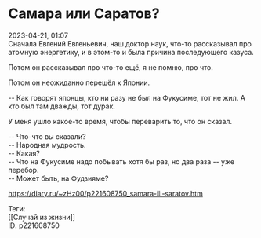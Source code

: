 Самара или Саратов?
====================

   
 2023-04-21, 01:07   
   Сначала Евгений Евгеньевич, наш доктор наук, что-то рассказывал про атомную энергетику, и в этом-то и была причина последующего казуса.   
   
 Потом он рассказывал про что-то ещё, я не помню, про что.   
   
 Потом он неожиданно перешёл к Японии.   
   
 -- Как говорят японцы, кто ни разу не был на Фукусиме, тот не жил. А кто был там дважды, тот дурак.   
   
 У меня ушло какое-то время, чтобы переварить то, что он сказал.   
   
 -- Что-что вы сказали?   
 -- Народная мудрость.   
 -- Какая?   
 -- Что на Фукусиме надо побывать хотя бы раз, но два раза -- уже перебор.   
 -- Может быть, на Фудзияме?   
     
 <https://diary.ru/~zHz00/p221608750_samara-ili-saratov.htm>   
   
 Теги:   
 [[Случай из жизни]]   
 ID: p221608750